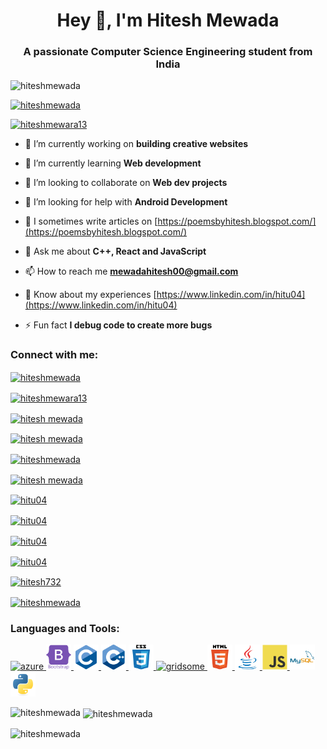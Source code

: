 <h1 align="center">Hey 👋, I'm Hitesh Mewada</h1>

<h3 align="center">A passionate Computer Science Engineering student from India</h3>

<p align="left"> <img src="https://komarev.com/ghpvc/?username=hiteshmewada&label=Profile%20views&color=0e75b6&style=flat" alt="hiteshmewada" /> </p>

<p align="left"> <a href="https://github.com/ryo-ma/github-profile-trophy"><img src="https://github-profile-trophy.vercel.app/?username=hiteshmewada" alt="hiteshmewada" /></a> </p>

<p align="left"> <a href="https://twitter.com/hiteshmewara13" target="blank"><img src="https://img.shields.io/twitter/follow/hiteshmewara13?logo=twitter&style=for-the-badge" alt="hiteshmewara13" /></a> </p>

- 🔭 I’m currently working on **building creative websites**

- 🌱 I’m currently learning **Web development**

- 👯 I’m looking to collaborate on **Web dev projects**

- 🤝 I’m looking for help with **Android Development**

- 📝 I sometimes write articles on [https://poemsbyhitesh.blogspot.com/](https://poemsbyhitesh.blogspot.com/)

- 💬 Ask me about **C++, React and JavaScript**

- 📫 How to reach me **mewadahitesh00@gmail.com**

- 📄 Know about my experiences [https://www.linkedin.com/in/hitu04](https://www.linkedin.com/in/hitu04)

- ⚡ Fun fact **I debug code to create more bugs**

<h3 align="left">Connect with me:</h3>

<p align="center">

<a href="https://codepen.io/hiteshmewada" target="blank"><img align="center" src="https://raw.githubusercontent.com/rahuldkjain/github-profile-readme-generator/master/src/images/icons/Social/codepen.svg" alt="hiteshmewada" height="30" width="40" /></a>

<a href="https://twitter.com/hiteshmewara13" target="_blank"><img align="center" src="https://raw.githubusercontent.com/rahuldkjain/github-profile-readme-generator/master/src/images/icons/Social/twitter.svg" alt="hiteshmewara13" height="30" width="40" /></a>

<a href="https://linkedin.com/in/hitesh mewada" target="blank"><img align="center" src="https://raw.githubusercontent.com/rahuldkjain/github-profile-readme-generator/master/src/images/icons/Social/linked-in-alt.svg" alt="hitesh mewada" height="30" width="40" /></a>

<a href="https://fb.com/hitesh mewada" target="blank"><img align="center" src="https://raw.githubusercontent.com/rahuldkjain/github-profile-readme-generator/master/src/images/icons/Social/facebook.svg" alt="hitesh mewada" height="30" width="40" /></a>

<a href="https://instagram.com/hitesh_mewaraa" target="blank"><img align="center" src="https://raw.githubusercontent.com/rahuldkjain/github-profile-readme-generator/master/src/images/icons/Social/instagram.svg" alt="hiteshmewada" height="30" width="40" /></a>

<a href="https://www.youtube.com/c/hitesh mewada" target="blank"><img align="center" src="https://raw.githubusercontent.com/rahuldkjain/github-profile-readme-generator/master/src/images/icons/Social/youtube.svg" alt="hitesh mewada" height="30" width="40" /></a>

<a href="https://www.codechef.com/users/hitu04" target="blank"><img align="center" src="https://cdn.jsdelivr.net/npm/simple-icons@3.1.0/icons/codechef.svg" alt="hitu04" height="30" width="40" /></a>

<a href="https://www.hackerrank.com/hitu04" target="blank"><img align="center" src="https://raw.githubusercontent.com/rahuldkjain/github-profile-readme-generator/master/src/images/icons/Social/hackerrank.svg" alt="hitu04" height="30" width="40" /></a>

<a href="https://codeforces.com/profile/hitu04" target="blank"><img align="center" src="https://cdn.jsdelivr.net/npm/simple-icons@3.0.1/icons/codeforces.svg" alt="hitu04" height="30" width="40" /></a>

<a href="https://www.leetcode.com/hitu04" target="blank"><img align="center" src="https://raw.githubusercontent.com/rahuldkjain/github-profile-readme-generator/master/src/images/icons/Social/leet-code.svg" alt="hitu04" height="30" width="40" /></a>

<a href="https://www.hackerearth.com/hitesh732" target="blank"><img align="center" src="https://raw.githubusercontent.com/rahuldkjain/github-profile-readme-generator/master/src/images/icons/Social/hackerearth.svg" alt="hitesh732" height="30" width="40" /></a>

<a href="https://auth.geeksforgeeks.org/user/hiteshmewada" target="blank"><img align="center" src="https://raw.githubusercontent.com/rahuldkjain/github-profile-readme-generator/master/src/images/icons/Social/geeks-for-geeks.svg" alt="hiteshmewada" height="30" width="40" /></a>

</p>

<h3 align="left">Languages and Tools:</h3>

<p align="left"> <a href="https://azure.microsoft.com/en-in/" target="_blank"> <img src="https://www.vectorlogo.zone/logos/microsoft_azure/microsoft_azure-icon.svg" alt="azure" width="40" height="40"/> </a> <a href="https://getbootstrap.com" target="_blank"> <img src="https://raw.githubusercontent.com/devicons/devicon/master/icons/bootstrap/bootstrap-plain-wordmark.svg" alt="bootstrap" width="40" height="40"/> </a> <a href="https://www.cprogramming.com/" target="_blank"> <img src="https://raw.githubusercontent.com/devicons/devicon/master/icons/c/c-original.svg" alt="c" width="40" height="40"/> </a> <a href="https://www.w3schools.com/cpp/" target="_blank"> <img src="https://raw.githubusercontent.com/devicons/devicon/master/icons/cplusplus/cplusplus-original.svg" alt="cplusplus" width="40" height="40"/> </a> <a href="https://www.w3schools.com/css/" target="_blank"> <img src="https://raw.githubusercontent.com/devicons/devicon/master/icons/css3/css3-original-wordmark.svg" alt="css3" width="40" height="40"/> </a> <a href="https://gridsome.org/" target="_blank"> <img src="https://www.vectorlogo.zone/logos/gridsome/gridsome-icon.svg" alt="gridsome" width="40" height="40"/> </a> <a href="https://www.w3.org/html/" target="_blank"> <img src="https://raw.githubusercontent.com/devicons/devicon/master/icons/html5/html5-original-wordmark.svg" alt="html5" width="40" height="40"/> </a> <a href="https://www.java.com" target="_blank"> <img src="https://raw.githubusercontent.com/devicons/devicon/master/icons/java/java-original.svg" alt="java" width="40" height="40"/> </a> <a href="https://developer.mozilla.org/en-US/docs/Web/JavaScript" target="_blank"> <img src="https://raw.githubusercontent.com/devicons/devicon/master/icons/javascript/javascript-original.svg" alt="javascript" width="40" height="40"/> </a> <a href="https://www.mysql.com/" target="_blank"> <img src="https://raw.githubusercontent.com/devicons/devicon/master/icons/mysql/mysql-original-wordmark.svg" alt="mysql" width="40" height="40"/> </a> <a href="https://www.python.org" target="_blank"> <img src="https://raw.githubusercontent.com/devicons/devicon/master/icons/python/python-original.svg" alt="python" width="40" height="40"/> </a> </p>

<p><img align="left" src="https://github-readme-stats.vercel.app/api/top-langs?username=hiteshmewada&show_icons=true&locale=en&layout=compact" alt="hiteshmewada" /></p>

<p>&nbsp;<img align="center" src="https://github-readme-stats.vercel.app/api?username=hiteshmewada&show_icons=true&locale=en" alt="hiteshmewada" /></p>

<p><img align="center" src="https://github-readme-streak-stats.herokuapp.com/?user=hiteshmewada&" alt="hiteshmewada" /></p>



<!--
**hiteshmewada/hiteshmewada** is a ✨ _special_ ✨ repository because its `README.md` (this file) appears on your GitHub profile.

Here are some ideas to get you started:

- 🔭 I’m currently working on ...
- 🌱 I’m currently learning ...
- 👯 I’m looking to collaborate on ...
- 🤔 I’m looking for help with ...
- 💬 Ask me about ...
- 📫 How to reach me: ...
- 😄 Pronouns: ...
- ⚡ Fun fact: ...
-->
